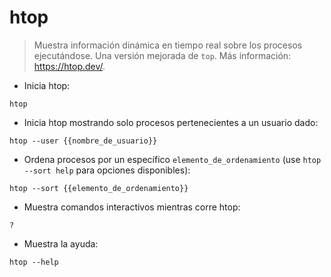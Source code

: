 # htop

> Muestra información dinámica en tiempo real sobre los procesos ejecutándose. Una versión mejorada de `top`.
> Más información: <https://htop.dev/>.

- Inicia htop:

`htop`

- Inicia htop mostrando solo procesos pertenecientes a un usuario dado:

`htop --user {{nombre_de_usuario}}`

- Ordena procesos por un específico `elemento_de_ordenamiento` (use `htop --sort help` para opciones disponibles):

`htop --sort {{elemento_de_ordenamiento}}`

- Muestra comandos interactivos mientras corre htop:

`?`

- Muestra la ayuda:

`htop --help`
